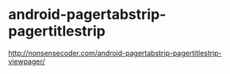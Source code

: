 # android-pagertabstrip-pagertitlestrip
http://nonsensecoder.com/android-pagertabstrip-pagertitlestrip-viewpager/
